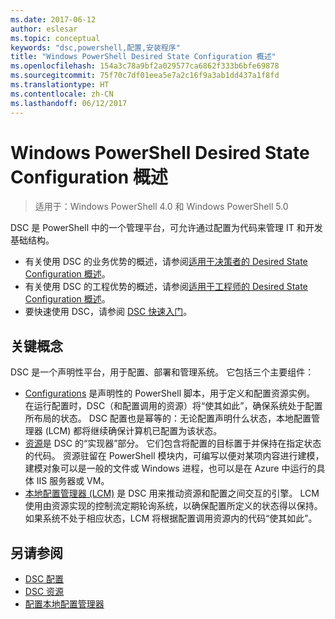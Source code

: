 ```yaml
---
ms.date: 2017-06-12
author: eslesar
ms.topic: conceptual
keywords: "dsc,powershell,配置,安装程序"
title: "Windows PowerShell Desired State Configuration 概述"
ms.openlocfilehash: 154a3c78a9bf2a029577ca6862f333b6bfe69878
ms.sourcegitcommit: 75f70c7df01eea5e7a2c16f9a3ab1dd437a1f8fd
ms.translationtype: HT
ms.contentlocale: zh-CN
ms.lasthandoff: 06/12/2017
---
```

# <a name="windows-powershell-desired-state-configuration-overview"></a>Windows PowerShell Desired State Configuration 概述 

> 适用于：Windows PowerShell 4.0 和 Windows PowerShell 5.0

DSC 是 PowerShell 中的一个管理平台，可允许通过配置为代码来管理 IT 和开发基础结构。

- 有关使用 DSC 的业务优势的概述，请参阅[适用于决策者的 Desired State Configuration 概述](decisionMaker.md)。
- 有关使用 DSC 的工程优势的概述，请参阅[适用于工程师的 Desired State Configuration 概述](DscForEngineers.md)。
- 要快速使用 DSC，请参阅 [DSC 快速入门](quickStart.md)。

## <a name="key-concepts"></a>关键概念

DSC 是一个声明性平台，用于配置、部署和管理系统。 它包括三个主要组件：

- [Configurations](configurations.md) 是声明性的 PowerShell 脚本，用于定义和配置资源实例。
    在运行配置时，DSC（和配置调用的资源）将“使其如此”，确保系统处于配置所布局的状态。 
    DSC 配置也是幂等的：无论配置声明什么状态，本地配置管理器 (LCM) 都将继续确保计算机已配置为该状态。
- [资源](resources.md)是 DSC 的“实现器”部分。 它们包含将配置的目标置于并保持在指定状态的代码。 
    资源驻留在 PowerShell 模块内，可编写以便对某项内容进行建模，建模对象可以是一般的文件或 Windows 进程，也可以是在 Azure 中运行的具体 IIS 服务器或 VM。
- [本地配置管理器 (LCM)](metaConfig.md) 是 DSC 用来推动资源和配置之间交互的引擎。 
    LCM 使用由资源实现的控制流定期轮询系统，以确保配置所定义的状态得以保持。 
    如果系统不处于相应状态，LCM 将根据配置调用资源内的代码“使其如此”。 

## <a name="see-also"></a>另请参阅

- [DSC 配置](configurations.md)
- [DSC 资源](resources.md)
- [配置本地配置管理器](metaConfig.md)

